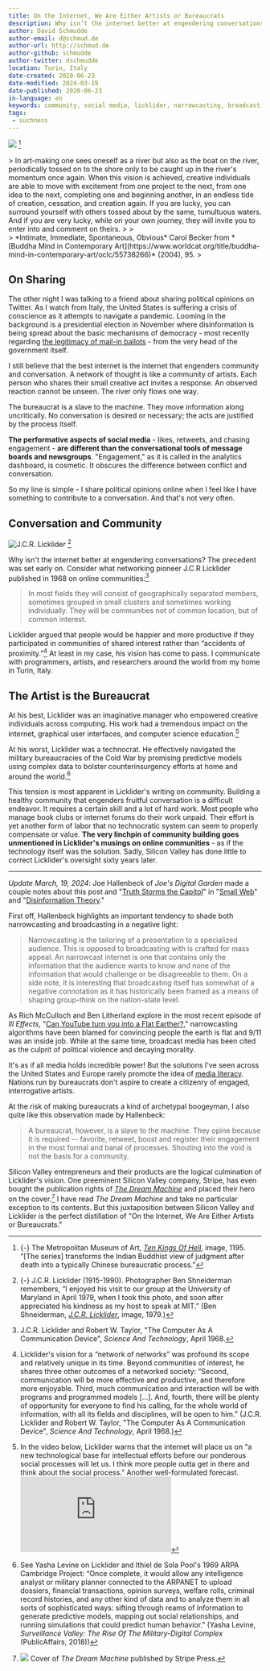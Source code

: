 ```yaml
---
title: On the Internet, We Are Either Artists or Bureaucrats
description: Why isn’t the internet better at engendering conversations?
author: David Schmudde
author-email: d@schmud.de
author-url: http://schmud.de
author-github: schmudde
author-twitter: dschmudde
location: Turin, Italy
date-created: 2020-06-23
date-modified: 2024-03-19
date-published: 2020-06-23
in-language: en
keywords: community, social media, licklider, narrowcasting, broadcasting
tags:
 - suchness
---
```



![](/img/2020-06-23-internet-community/chushi-10-kings-1195-1.jpg) [^chushi]

[^chushi]: {-} The Metropolitan Museum of Art, *[Ten Kings Of Hell](https://www.metmuseum.org/art/collection/search/44510)*, image, 1195. &ldquo;[The series] transforms the Indian Buddhist view of judgment after death into a typically Chinese bureaucratic process.&rdquo;

<div class="epigraph">
> In art-making one sees oneself as a river but also as the boat on the river, periodically tossed on to the shore only to be caught up in the river's momentum once again. When this vision is achieved, creative individuals are able to move with excitement from one project to the next, from one idea to the next, completing one and beginning another, in an endless tide of creation, cessation, and creation again. If you are lucky, you can surround yourself with others tossed about by the same, tumultuous waters. And if you are very lucky, while on your own journey, they will invite you to enter into and comment on theirs.
>
> <footer>
> *Intimate, Immediate, Spontaneous, Obvious* Carol Becker from *[Buddha Mind in Contemporary Art](https://www.worldcat.org/title/buddha-mind-in-contemporary-art/oclc/55738266)* (2004), 95.
> </footer>
</div>

## On Sharing

The other night I was talking to a friend about sharing political opinions on Twitter. As I watch from Italy, the United States is suffering a crisis of conscience as it attempts to navigate a pandemic. Looming in the background is a presidential election in November where disinformation is being spread about the basic mechanisms of democracy - most recently regarding [the legitimacy of mail-in ballots](https://roguerocket.com/2020/05/27/twitter-fact-checks-trump/) - from the very head of the government itself.

I still believe that the best internet is the internet that engenders community and conversation. A network of thought is like a community of artists. Each person who shares their small creative act invites a response. An observed reaction cannot be unseen. The river only flows one way.

The bureaucrat is a slave to the machine. They move information along uncritically. No conversation is desired or necessary; the acts are justified by the process itself.

**The performative aspects of social media** - likes, retweets, and chasing engagement - **are different than the conversational tools of message boards and newsgroups**. "Engagement," as it is called in the analytics dashboard, is cosmetic. It obscures the difference between conflict and conversation.

So my line is simple - I share political opinions online when I feel like I have something to contribute to a conversation. And that's not very often.

## Conversation and Community

![J.C.R. Licklider](/img/2020-06-23-internet-community/licklider-shneiderman-1979.jpg) [^licklider-photo]

[^licklider-photo]: {-} J.C.R. Licklider (1915-1990). Photographer Ben Shneiderman remembers, &ldquo;I enjoyed his visit to our group at the University of Maryland in April 1979, when I took this photo, and soon after appreciated his kindness as my host to speak at MIT.&rdquo; (Ben Shneiderman, [*J.C.R. Licklider*](https://computerhistory.org/blog/computer-pioneers-photos-from-the-field/?key=computer-pioneers-photos-from-the-field), image, 1979.)

Why isn't the internet better at engendering conversations? The precedent was set early on. Consider what networking pioneer J.C.R Licklider published in 1968 on online communities:[^licklider]

> In most fields they will consist of geographically separated members, sometimes grouped in small clusters and sometimes working individually. They will be communities not of common location, but of common interest.

[^licklider]: J.C.R. Licklider and Robert W. Taylor, "The Computer As A Communication Device", *Science And Technology*, April 1968.

Licklider argued that people would be happier and more productive if they participated in communities of shared interest rather than &ldquo;accidents of proximity.&rdquo;[^licklider-2] At least in my case, his vision has come to pass. I communicate with programmers, artists, and researchers around the world from my home in Turin, Italy.

[^licklider-2]: Licklider's vision for a &ldquo;network of networks&rdquo; was profound its scope and relatively unique in its time. Beyond communities of interest, he shares three other outcomes of a networked society: &ldquo;Second, communication will be more effective and productive, and therefore more enjoyable. Third, much communication and interaction will be with programs and programmed models [...]. And, fourth, there will be plenty of opportunity for everyone to find his calling, for the whole world of information, with all its fields and disciplines, will be open to him.&rdquo; (J.C.R. Licklider and Robert W. Taylor, "The Computer As A Communication Device", *Science And Technology*, April 1968.)

## The Artist is the Bureaucrat

At his best, Licklider was an imaginative manager who empowered creative individuals across computing. His work had a tremendous impact on the internet, graphical user interfaces, and computer science education.[^licklider-video]

[^licklider-video]: In the video below, Licklider warns that the internet will place us on  &ldquo;a new technological base for intellectual efforts before our ponderous social processes will let us. I think more people outta get in there and think about the social process.&rdquo; Another well-formulated forecast. <iframe  src="https://www.youtube.com/embed/GjZ7ktIlSM0?start=1513" frameborder="0" allow="accelerometer; autoplay; encrypted-media; gyroscope; picture-in-picture" allowfullscreen></iframe>

At his worst, Licklider was a technocrat. He effectively navigated the military bureaucracies of the Cold War by promising predictive models using complex data to bolster counterinsurgency efforts at home and around the world.[^levine]

[^levine]: See Yasha Levine on Licklider and Ithiel de Sola Pool's 1969 ARPA Cambridge Project: &ldquo;Once complete, it would allow any intelligence analyst or military planner connected to the ARPANET to upload dossiers, financial transactions, opinion surveys, welfare rolls, criminal record histories, and any other kind of data and to analyze them in all sorts of sophisticated ways: sifting through reams of information to generate predictive models, mapping out social relationships, and running simulations that could predict human behavior.&rdquo; (Yasha Levine, *Surveillance Valley: The Rise Of The Military-Digital Complex* (PublicAffairs, 2018))

This tension is most apparent in Licklider's writing on community. Building a healthy community that engenders fruitful conversation is a difficult endeavor. It requires a certain skill and a lot of hard work. Most people who manage book clubs or internet forums do their work unpaid. Their effort is yet another form of labor that no technocratic system can seem to properly compensate or value. **The very linchpin of community building goes unmentioned in Licklider's musings on online communities** - as if the technology itself was the solution. Sadly, Silicon Valley has done little to correct Licklider's oversight sixty years later.

---

*Update March, 19, 2024*: Joe Hallenbeck of *Joe's Digital Garden* made a couple notes about this post and "[Truth Storms the Capitol](posts/2021-01-07-truth-storms-the-capitol.html)" in
"[Small Web](https://garden.joehallenbeck.com/container/small-web/)" and "[Disinformation Theory](https://garden.joehallenbeck.com/container/disinformation-theory/)."

First off, Hallenbeck highlights an important tendency to shade both narrowcasting and broadcasting in a negative light:

> Narrowcasting is the tailoring of a presentation to a specialized audience. This is opposed to broadcasting with is crafted for mass appeal. An narrowcast internet is one that contains only the information that the audience wants to know and none of the information that would challenge or be disagreeable to them. On a side note, it is interesting that broadcasting itself has somewhat of a negative connotation as it has historically been framed as a means of shaping group-think on the nation-state level.

As Rich McCulloch and Ben Litherland explore in the most recent episode of *Ill Effects*, "[Can YouTube turn you into a Flat Earther?](https://illeffects.podbean.com/e/can-youtube-turn-you-into-a-flat-earther/)," narrowcasting algorithms have been blamed for convincing people the earth is flat and 9/11 was an inside job. While at the same time, broadcast media has been cited as the culprit of political violence and decaying morality.

It's as if all media holds incredible power! But the solutions I've seen across the United States and Europe rarely promote the idea of [media literacy](https://en.wikipedia.org/wiki/Media_literacy). Nations run by bureaucrats don't aspire to create a citizenry of engaged, interrogative artists.

At the risk of making bureaucrats a kind of archetypal boogeyman, I also quite like this observation made by Hallenbeck:

> A bureaucrat, however, is a slave to the machine. They opine because it is required -- favorite, retweet, boost and register their engagement in the most formal and banal of processes. Shouting into the void is not the basis for a community.

Silicon Valley entrepreneurs and their products are the logical culmination of Licklider's vision. One preeminent Silicon Valley company, Stripe, has even bought the publication rights of *[The Dream Machine](https://press.stripe.com/the-dream-machine)* and placed their hero on the cover.[^dream-machine] I have read *The Dream Machine* and take no particular exception to its contents. But this juxtaposition between Silicon Valley and Licklider is the perfect distillation of "On the Internet, We Are Either Artists or Bureaucrats."

[^dream-machine]: ![](/img/2020-06-23-internet-community/the-dream-machine.jpg) Cover of *The Dream Machine* published by Stripe Press.
